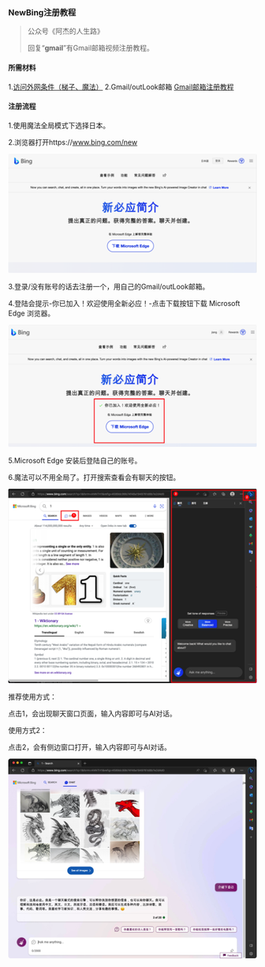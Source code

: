 ### NewBing注册教程

> 公众号《阿杰的人生路》
>
> 回复“**gmail**”有Gmail邮箱视频注册教程。
>

#### 所需材料

1.[访问外网条件（梯子、魔法）](https://www.hjtnt.pro/auth/register?code=QRY5)
2.Gmail/outLook邮箱 [Gmail邮箱注册教程](gmail.md)

#### 注册流程

1.使用魔法全局模式下选择日本。

2.浏览器打开https://www.bing.com/new

![image-20230405182603628](images/image-20230405182603628.png)

3.登录/没有账号的话去注册一个，用自己的Gmail/outLook邮箱。

4.登陆会提示-你已加入！欢迎使用全新必应！-点击下载按钮下载 Microsoft Edge 浏览器。

![image-20230405182753202](images/image-20230405182753202.png)

5.Microsoft Edge 安装后登陆自己的账号。

6.魔法可以不用全局了。打开搜索查看会有聊天的按钮。

![image-20230405183050075](images/image-20230405183050075.png)



推荐使用方式：

点击1，会出现聊天窗口页面，输入内容即可与AI对话。

使用方式2：

点击2，会有侧边窗口打开，输入内容即可与AI对话。

![image-20230405183249379](images/image-20230405183249379.png)